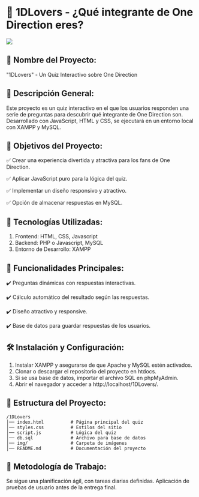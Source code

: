 # 📄 1DLovers - ¿Qué integrante de One Direction eres?
<img src = "https://github.com/user-attachments/assets/5ddb812a-a7b3-4367-b917-9d0ebf7ffcdd">

## 📌 Nombre del Proyecto:
"1DLovers" - Un Quiz Interactivo sobre One Direction

## 📖 Descripción General:

Este proyecto es un quiz interactivo en el que los usuarios responden una serie de preguntas para descubrir qué integrante de One Direction son. Desarrollado con JavaScript, HTML y CSS, se ejecutará en un entorno local con XAMPP y MySQL.
## 🎯 Objetivos del Proyecto:

  ✅ Crear una experiencia divertida y atractiva para los fans de One Direction.
  
  ✅ Aplicar JavaScript puro para la lógica del quiz.
  
  ✅ Implementar un diseño responsivo y atractivo.
  
  ✅ Opción de almacenar respuestas en MySQL.

## 🔧 Tecnologías Utilizadas:

  1. Frontend: HTML, CSS, Javascript
  2. Backend: PHP o Javascript, MySQL
  3. Entorno de Desarrollo: XAMPP

## 📌 Funcionalidades Principales:

  ✔️ Preguntas dinámicas con respuestas interactivas.
  
  ✔️ Cálculo automático del resultado según las respuestas.
  
  ✔️ Diseño atractivo y responsive.
  
  ✔️ Base de datos para guardar respuestas de los usuarios.

## 🛠️ Instalación y Configuración:

  1. Instalar XAMPP y asegurarse de que Apache y MySQL estén activados.
  2. Clonar o descargar el repositorio del proyecto en htdocs.
  3. Si se usa base de datos, importar el archivo SQL en phpMyAdmin.
  4. Abrir el navegador y acceder a http://localhost/1DLovers/.

## 📌 Estructura del Proyecto:

    /1DLovers 
    │── index.html          # Página principal del quiz  
    │── styles.css          # Estilos del sitio  
    │── script.js           # Lógica del quiz  
    │── db.sql              # Archivo para base de datos  
    │── img/                # Carpeta de imágenes  
    │── README.md           # Documentación del proyecto  

## 🚀 Metodología de Trabajo:

  Se sigue una planificación ágil, con tareas diarias definidas.
  Aplicación de pruebas de usuario antes de la entrega final.
